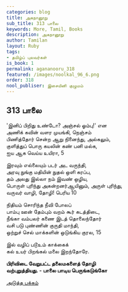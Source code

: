 ```yaml
---
categories: blog
title: அகநானூறு
sub_title: 313 பாலை
keywords: More, Tamil, Books
description: அகநானூறு
author: Tamilan
layout: Ruby
tags:
- தமிழ்ப் புலவர்கள்
is_book: 1
permalink: agananooru_318
featured: /images/noolkal_96_6.png
order: 318
nool_publiser: இசையினி குழுமம்
---
```



## 313 பாலை

'இனிப் பிறிது உண்டோ? அஞ்சல் ஓம்பு!' என  
அணிக் கவின் வளர முயங்கி, நெஞ்சம்  
பிணித்தோர் சென்ற ஆறு நினைந்து, அல்கலும்,  
குளித்துப் பொரு கயலின் கண் பனி மல்க,  
ஐய ஆக வெய்ய உயிரா, 5

இரவும் எல்லையும் படர் அட வருந்தி,  
அரவு நுங்கு மதியின் நுதல் ஒளி கரப்ப,  
தம் அலது இல்லா நம் இவண் ஒழிய,  
பொருள் புரிந்து அகன்றனர்ஆயினும், அருள் புரிந்து,  
வருவர் வாழி, தோழி! பெரிய 10

நிதியம் சொரிந்த நீவி போலப்  
பாம்பு ஊன் தேம்பும் வறம் கூர் கடத்திடை,  
நீங்கா வம்பலர் கணை இடத் தொலைந்தோர்  
வசி படு புண்ணின் குருதி மாந்தி,  
ஒற்றுச் செல் மாக்களின் ஒடுங்கிய குரல, 15

இல் வழிப் படூஉம் காக்கைக்  
கல் உயர் பிறங்கல் மலை இறந்தோரே.

**பிரிவிடை வேறுபட்ட தலைமகளைத் தோழி  
வற்புறுத்தியது. - பாலை பாடிய பெருங்கடுங்கோ**

[அடுத்த பக்கம்](agananooru_319)